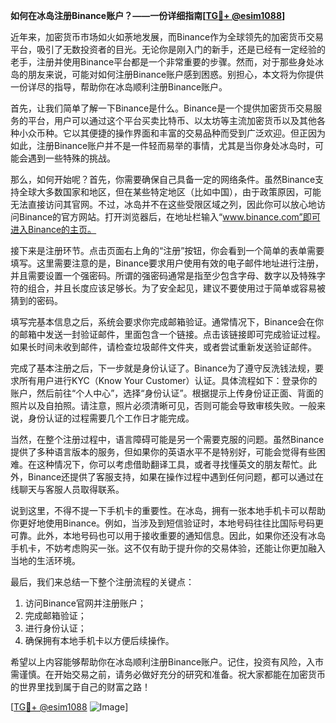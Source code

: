 **如何在冰岛注册Binance账户？——一份详细指南[[TG💪+ @esim1088](https://t.me/s/esim1088)]**

近年来，加密货币市场如火如荼地发展，而Binance作为全球领先的加密货币交易平台，吸引了无数投资者的目光。无论你是刚入门的新手，还是已经有一定经验的老手，注册并使用Binance平台都是一个非常重要的步骤。然而，对于那些身处冰岛的朋友来说，可能对如何注册Binance账户感到困惑。别担心，本文将为你提供一份详尽的指导，帮助你在冰岛顺利注册Binance账户。

首先，让我们简单了解一下Binance是什么。Binance是一个提供加密货币交易服务的平台，用户可以通过这个平台买卖比特币、以太坊等主流加密货币以及其他各种小众币种。它以其便捷的操作界面和丰富的交易品种而受到广泛欢迎。但正因为如此，注册Binance账户并不是一件轻而易举的事情，尤其是当你身处冰岛时，可能会遇到一些特殊的挑战。

那么，如何开始呢？首先，你需要确保自己具备一定的网络条件。虽然Binance支持全球大多数国家和地区，但在某些特定地区（比如中国），由于政策原因，可能无法直接访问其官网。不过，冰岛并不在这些受限区域之列，因此你可以放心地访问Binance的官方网站。打开浏览器后，在地址栏输入“www.binance.com”即可进入Binance的主页。

接下来是注册环节。点击页面右上角的“注册”按钮，你会看到一个简单的表单需要填写。这里需要注意的是，Binance要求用户使用有效的电子邮件地址进行注册，并且需要设置一个强密码。所谓的强密码通常是指至少包含字母、数字以及特殊字符的组合，并且长度应该足够长。为了安全起见，建议不要使用过于简单或容易被猜到的密码。

填写完基本信息之后，系统会要求你完成邮箱验证。通常情况下，Binance会在你的邮箱中发送一封验证邮件，里面包含一个链接。点击该链接即可完成验证过程。如果长时间未收到邮件，请检查垃圾邮件文件夹，或者尝试重新发送验证邮件。

完成了基本注册之后，下一步就是身份认证了。Binance为了遵守反洗钱法规，要求所有用户进行KYC（Know Your Customer）认证。具体流程如下：登录你的账户，然后前往“个人中心”，选择“身份认证”。根据提示上传身份证正面、背面的照片以及自拍照。请注意，照片必须清晰可见，否则可能会导致审核失败。一般来说，身份认证的过程需要几个工作日才能完成。

当然，在整个注册过程中，语言障碍可能是另一个需要克服的问题。虽然Binance提供了多种语言版本的服务，但如果你的英语水平不是特别好，可能会觉得有些困难。在这种情况下，你可以考虑借助翻译工具，或者寻找懂英文的朋友帮忙。此外，Binance还提供了客服支持，如果在操作过程中遇到任何问题，都可以通过在线聊天与客服人员取得联系。

说到这里，不得不提一下手机卡的重要性。在冰岛，拥有一张本地手机卡可以帮助你更好地使用Binance。例如，当涉及到短信验证时，本地号码往往比国际号码更可靠。此外，本地号码也可以用于接收重要的通知信息。因此，如果你还没有冰岛手机卡，不妨考虑购买一张。这不仅有助于提升你的交易体验，还能让你更加融入当地的生活环境。

最后，我们来总结一下整个注册流程的关键点：
1. 访问Binance官网并注册账户；
2. 完成邮箱验证；
3. 进行身份认证；
4. 确保拥有本地手机卡以方便后续操作。

希望以上内容能够帮助你在冰岛顺利注册Binance账户。记住，投资有风险，入市需谨慎。在开始交易之前，请务必做好充分的研究和准备。祝大家都能在加密货币的世界里找到属于自己的财富之路！

[[TG💪+ @esim1088](https://t.me/s/esim1088) ![Image](https://i.postimg.cc/4NQfJmqS/Snipaste-2025-05-13-00-14-12.png)]